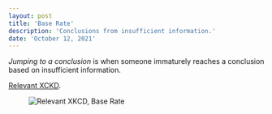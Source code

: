 ```yaml
---
layout: post
title: 'Base Rate'
description: 'Conclusions from insufficient information.'
date: 'October 12, 2021'
---
```


*Jumping to a conclusion* is when someone immaturely reaches a conclusion based on insufficient information.

[Relevant XCKD](https://xkcd.com/2476/).

<figure class="blog-figure image component image-big image-fullbleed body-copy-wide">
<img class="picture-image" src="https://imgs.xkcd.com/comics/base_rate.png" alt="Relevant XKCD, Base Rate">
</figure>